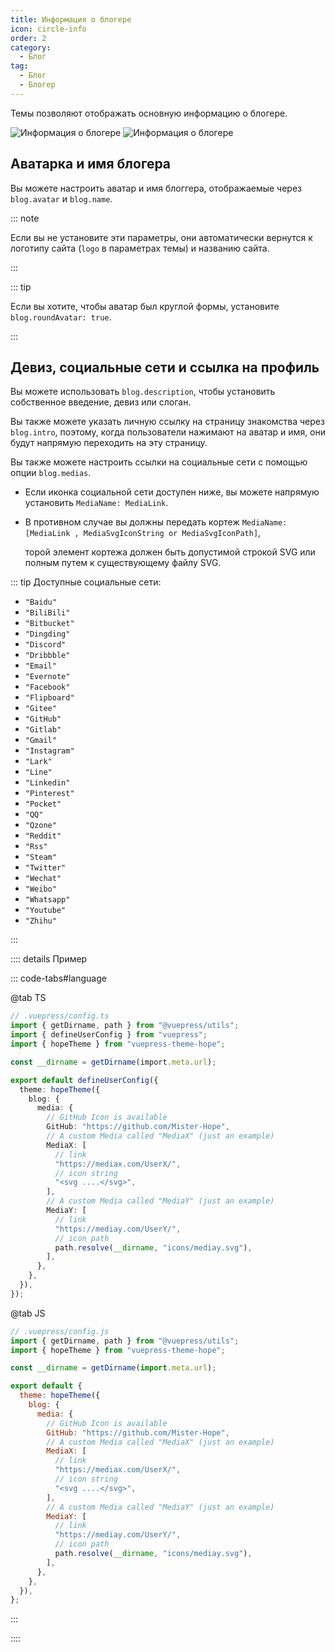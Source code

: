 ```yaml
---
title: Информация о блогере
icon: circle-info
order: 2
category:
  - Блог
tag:
  - Блог
  - Блогер
---
```


Темы позволяют отображать основную информацию о блогере.

<!-- more -->

![Информация о блогере](./assets/blogger-info-light.png#light)
![Информация о блогере](./assets/blogger-info-dark.png#dark)

## Аватарка и имя блогера

Вы можете настроить аватар и имя блоггера, отображаемые через `blog.avatar` и `blog.name`.

::: note

Если вы не установите эти параметры, они автоматически вернутся к логотипу сайта (`logo` в параметрах темы) и названию сайта.

:::

::: tip

Если вы хотите, чтобы аватар был круглой формы, установите `blog.roundAvatar: true`.

:::

## Девиз, социальные сети и ссылка на профиль

Вы можете использовать `blog.description`, чтобы установить собственное введение, девиз или слоган.

Вы также можете указать личную ссылку на страницу знакомства через `blog.intro`, поэтому, когда пользователи нажимают на аватар и имя, они будут напрямую переходить на эту страницу.

Вы также можете настроить ссылки на социальные сети с помощью опции `blog.medias`.

- Если иконка социальной сети доступен ниже, вы можете напрямую установить `MediaName: MediaLink`.
- В противном случае вы должны передать кортеж `MediaName: [MediaLink , MediaSvgIconString or MediaSvgIconPath]`,

  торой элемент кортежа должен быть допустимой строкой SVG или полным путем к существующему файлу SVG.

::: tip Доступные социальные сети:

- `"Baidu"`
- `"BiliBili"`
- `"Bitbucket"`
- `"Dingding"`
- `"Discord"`
- `"Dribbble"`
- `"Email"`
- `"Evernote"`
- `"Facebook"`
- `"Flipboard"`
- `"Gitee"`
- `"GitHub"`
- `"Gitlab"`
- `"Gmail"`
- `"Instagram"`
- `"Lark"`
- `"Line"`
- `"Linkedin"`
- `"Pinterest"`
- `"Pocket"`
- `"QQ"`
- `"Qzone"`
- `"Reddit"`
- `"Rss"`
- `"Steam"`
- `"Twitter"`
- `"Wechat"`
- `"Weibo"`
- `"Whatsapp"`
- `"Youtube"`
- `"Zhihu"`

:::

:::: details Пример

::: code-tabs#language

@tab TS

```ts
// .vuepress/config.ts
import { getDirname, path } from "@vuepress/utils";
import { defineUserConfig } from "vuepress";
import { hopeTheme } from "vuepress-theme-hope";

const __dirname = getDirname(import.meta.url);

export default defineUserConfig({
  theme: hopeTheme({
    blog: {
      media: {
        // GitHub Icon is available
        GitHub: "https://github.com/Mister-Hope",
        // A custom Media called "MediaX" (just an example)
        MediaX: [
          // link
          "https://mediax.com/UserX/",
          // icon string
          "<svg ....</svg>",
        ],
        // A custom Media called "MediaY" (just an example)
        MediaY: [
          // link
          "https://mediay.com/UserY/",
          // icon path
          path.resolve(__dirname, "icons/mediay.svg"),
        ],
      },
    },
  }),
});
```

@tab JS

```js
// .vuepress/config.js
import { getDirname, path } from "@vuepress/utils";
import { hopeTheme } from "vuepress-theme-hope";

const __dirname = getDirname(import.meta.url);

export default {
  theme: hopeTheme({
    blog: {
      media: {
        // GitHub Icon is available
        GitHub: "https://github.com/Mister-Hope",
        // A custom Media called "MediaX" (just an example)
        MediaX: [
          // link
          "https://mediax.com/UserX/",
          // icon string
          "<svg ....</svg>",
        ],
        // A custom Media called "MediaY" (just an example)
        MediaY: [
          // link
          "https://mediay.com/UserY/",
          // icon path
          path.resolve(__dirname, "icons/mediay.svg"),
        ],
      },
    },
  }),
};
```

:::

::::

